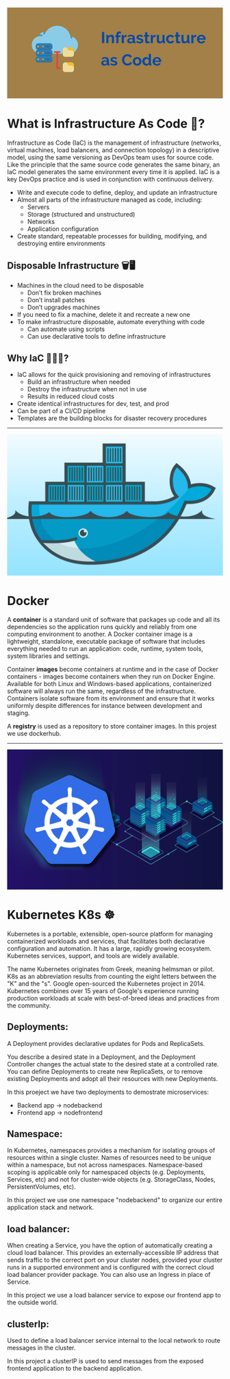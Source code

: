 ![IaC](IaC.png)

# What is Infrastructure As Code 🤔? 
Infrastructure as Code (IaC) is the management of infrastructure (networks, virtual machines, load balancers, and connection topology) in a descriptive model, using the same versioning as DevOps team uses for source code. Like the principle that the same source code generates the same binary, an IaC model generates the same environment every time it is applied. IaC is a key DevOps practice and is used in conjunction with continuous delivery.

- Write and execute code to define, deploy, and update an infrastructure
- Almost all parts of the infrastructure managed as code, including:
    - Servers
    - Storage (structured and unstructured)
    - Networks
    - Application configuration
- Create standard, repeatable processes for building, modifying, and destroying entire environments

## Disposable Infrastructure 🗑️🖥️
- Machines in the cloud need to be disposable
    - Don’t fix broken machines
    - Don’t install patches
    - Don’t upgrades machines
- If you need to fix a machine, delete it and recreate a new one
- To make infrastructure disposable, automate everything with code
    - Can automate using scripts
    - Can use declarative tools to define infrastructure

## Why IaC 🤷🏾‍♀️?
- IaC allows for the quick provisioning and removing of infrastructures
    - Build an infrastructure when needed
    - Destroy the infrastructure when not in use
    - Results in reduced cloud costs
- Create identical infrastructures for dev, test, and prod
- Can be part of a CI/CD pipeline
- Templates are the building blocks for disaster recovery procedures

---

![Docker](docker-logo.png)

# Docker

A **container** is a standard unit of software that packages up code and all its dependencies so the application runs quickly and reliably from one computing environment to another. A Docker container image is a lightweight, standalone, executable package of software that includes everything needed to run an application: code, runtime, system tools, system libraries and settings.

Container **images** become containers at runtime and in the case of Docker containers - images become containers when they run on Docker Engine. Available for both Linux and Windows-based applications, containerized software will always run the same, regardless of the infrastructure. Containers isolate software from its environment and ensure that it works uniformly despite differences for instance between development and staging.

A **registry** is used as a repository to store container images. In this projest we use dockerhub.

---

![K8s](Kubernetes_AIM.jpg)

# Kubernetes K8s ☸️ 

Kubernetes is a portable, extensible, open-source platform for managing containerized workloads and services, that facilitates both declarative configuration and automation. It has a large, rapidly growing ecosystem. Kubernetes services, support, and tools are widely available.

The name Kubernetes originates from Greek, meaning helmsman or pilot. K8s as an abbreviation results from counting the eight letters between the "K" and the "s". Google open-sourced the Kubernetes project in 2014. Kubernetes combines over 15 years of Google's experience running production workloads at scale with best-of-breed ideas and practices from the community.

## Deployments: 
A Deployment provides declarative updates for Pods and ReplicaSets.

You describe a desired state in a Deployment, and the Deployment Controller changes the actual state to the desired state at a controlled rate. You can define Deployments to create new ReplicaSets, or to remove existing Deployments and adopt all their resources with new Deployments.

In this proeject we have two deployments to demostrate microservices:
- Backend app -> nodebackend
- Frontend app -> nodefrontend

## Namespace:
In Kubernetes, namespaces provides a mechanism for isolating groups of resources within a single cluster. Names of resources need to be unique within a namespace, but not across namespaces. Namespace-based scoping is applicable only for namespaced objects (e.g. Deployments, Services, etc) and not for cluster-wide objects (e.g. StorageClass, Nodes, PersistentVolumes, etc).

In this project we use one namespace "nodebackend" to organize our entire application stack and network.

## load balancer:
When creating a Service, you have the option of automatically creating a cloud load balancer. This provides an externally-accessible IP address that sends traffic to the correct port on your cluster nodes, provided your cluster runs in a supported environment and is configured with the correct cloud load balancer provider package.
You can also use an Ingress in place of Service.

In this project we use a load balancer service to expose our frontend app to the outside world.

## clusterIp:
Used to define a load balancer service internal to the local network to route messages in the cluster.

In this project a clusterIP is used to send messages from the exposed frontend application to the backend application.
